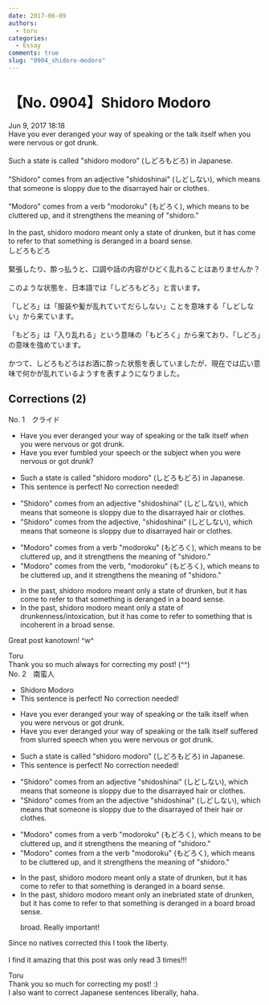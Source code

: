 ```yaml
---
date: 2017-06-09
authors:
  - toru
categories:
  - Essay
comments: true
slug: "0904_shidoro-modoro"
---
```


# 【No. 0904】Shidoro Modoro
<div class="date">Jun 9, 2017 18:18</div>
<div id="post"><div id="body_show_ori">
Have you ever deranged your way of speaking or the talk itself when you were nervous or got drunk.<br/><br/>Such a state is called "shidoro modoro" (しどろもどろ) in Japanese.<br/><br/>"Shidoro" comes from an adjective "shidoshinai" (しどしない), which means that someone is sloppy due to the disarrayed hair or clothes.<br/><br/>"Modoro" comes from a verb "modoroku" (もどろく), which means to be cluttered up, and it strengthens the meaning of "shidoro."<br/><br/>In the past, shidoro modoro meant only a state of drunken, but it has come to refer to that something is deranged in a board sense.
</div></div>

<!-- more -->

<div id="post_ja"><div id="body_show_mo">
しどろもどろ<br/><br/>緊張したり、酔っ払うと、口調や話の内容がひどく乱れることはありませんか？<br/><br/>このような状態を、日本語では「しどろもどろ」と言います。<br/><br/>「しどろ」は「服装や髪が乱れていてだらしない」ことを意味する「しどしない」から来ています。<br/><br/>「もどろ」は「入り乱れる」という意味の「もどろく」から来ており、「しどろ」の意味を強めています。<br/><br/>かつて、しどろもどろはお酒に酔った状態を表していましたが、現在では広い意味で何かが乱れているようすを表すようになりました。
</div></div>

## Corrections (2)
<div id="block"><div class="first_name"> No. 1　<span class="just_name">クライド</span></div><div id="block2">
<ul class="correction_field">
<li class="incorrect">Have you ever deranged your way of speaking or the talk itself when you were nervous or got drunk.</li>
<li class="corrected correct">
Have you ever <span class="f_blue">fumbled</span> <span class="f_blue">your speech</span> or <span class="f_blue">the subject </span>when you were nervous or got drunk<span class="f_red">?</span>
</li>
</ul>
<ul class="correction_field">
<li class="incorrect">Such a state is called "shidoro modoro" (しどろもどろ) in Japanese.</li>
<li class="corrected perfect">This sentence is perfect! No correction needed!</li>
</ul>
<ul class="correction_field">
<li class="incorrect">"Shidoro" comes from an adjective "shidoshinai" (しどしない), which means that someone is sloppy due to the disarrayed hair or clothes.</li>
<li class="corrected correct">
"Shidoro" comes from <span class="f_blue">the</span> adjective, "shidoshinai" (しどしない), which means that someone is sloppy due to disarrayed hair or clothes.
</li>
</ul>
<ul class="correction_field">
<li class="incorrect">"Modoro" comes from a verb "modoroku" (もどろく), which means to be cluttered up, and it strengthens the meaning of "shidoro."</li>
<li class="corrected correct">
"Modoro" comes from <span class="f_blue">the</span> verb, "modoroku" (もどろく), which means to be cluttered up, and it strengthens the meaning of "shidoro."
</li>
</ul>
<ul class="correction_field">
<li class="incorrect">In the past, shidoro modoro meant only a state of drunken, but it has come to refer to that something is deranged in a board sense.</li>
<li class="corrected correct">
In the past, shidoro modoro meant only a state of <span class="f_blue">drunkenness/intoxication</span>, but it has come to refer<span class="f_blue"> to something that is incoherent</span> in a <span class="f_red">broad</span> sense.
</li>
</ul>
<p class="comment_small">
 Great post kanotown! ^w^
</p>

</div><div class="name"><span class="just_name">Toru</span><br>
Thank you so much always for correcting my post! (^^)
</div>
</div>
<div id="block"><div class="first_name"> No. 2　<span class="just_name">南蛮人</span></div><div id="block2">
<ul class="correction_field">
<li class="incorrect">Shidoro Modoro</li>
<li class="corrected perfect">This sentence is perfect! No correction needed!</li>
</ul>
<ul class="correction_field">
<li class="incorrect">Have you ever deranged your way of speaking or the talk itself when you were nervous or got drunk.</li>
<li class="corrected correct">
Have you ever <span class="sline"><span class="f_red">deranged your way of speaking or the talk itself</span></span> <span class="f_blue">suffered from slurred speech</span> when you were nervous or got drunk.
</li>
</ul>
<ul class="correction_field">
<li class="incorrect">Such a state is called "shidoro modoro" (しどろもどろ) in Japanese.</li>
<li class="corrected perfect">This sentence is perfect! No correction needed!</li>
</ul>
<ul class="correction_field">
<li class="incorrect">"Shidoro" comes from an adjective "shidoshinai" (しどしない), which means that someone is sloppy due to the disarrayed hair or clothes.</li>
<li class="corrected correct">
"Shidoro" comes from <span class="sline"><span class="f_red">an</span></span> <span class="f_blue">the</span> adjective "shidoshinai" (しどしない), which means that someone is sloppy due to the disarray<span class="sline"><span class="f_red">ed</span></span> <span class="f_blue">of their</span> hair or clothes.
</li>
</ul>
<ul class="correction_field">
<li class="incorrect">"Modoro" comes from a verb "modoroku" (もどろく), which means to be cluttered up, and it strengthens the meaning of "shidoro."</li>
<li class="corrected correct">
"Modoro" comes from <span class="sline"><span class="f_red">a</span></span> <span class="f_blue">the</span> verb "modoroku" (もどろく), which means to be cluttered up, and it strengthens the meaning of "shidoro."
</li>
</ul>
<ul class="correction_field">
<li class="incorrect">In the past, shidoro modoro meant only a state of drunken, but it has come to refer to that something is deranged in a board sense.</li>
<li class="corrected correct">
In the past, shidoro modoro meant only a<span class="f_blue">n inebriated </span>state <span class="sline"><span class="f_red">of drunken</span></span>, but it has come to refer to that something is deranged in a <span class="f_red"><span class="sline">board</span></span> <span class="f_blue"><span class="f_bold">broad</span></span> sense.
<p class="correction_comment">broad. Really important!</p>
</li>
</ul>
<p class="comment_small">
 Since no natives corrected this I took the liberty.
 <br/>
 <br/>
 I find it amazing that this post was only read 3 times!!!
</p>

</div><div class="name"><span class="just_name">Toru</span><br>
Thank you so much for correcting my post! :)<br/>I also want to correct Japanese sentences liberally, haha.
</div>
</div>
